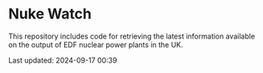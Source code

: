 # Nuke Watch

This repository includes code for retrieving the latest information available on the output of EDF nuclear power plants in the UK.

Last updated: 2024-09-17 00:39